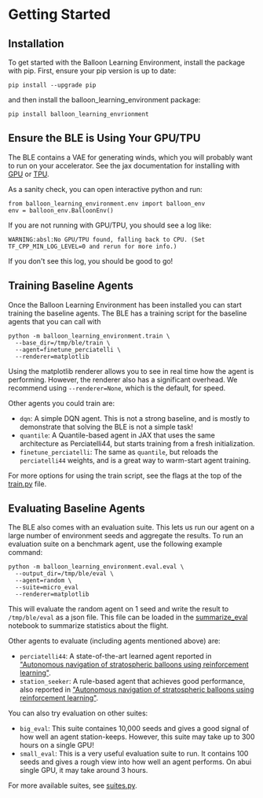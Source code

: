 # Getting Started

## Installation

To get started with the Balloon Learning Environment, install the package with
pip. First, ensure your pip version is up to date:

```
pip install --upgrade pip
```

and then install the balloon_learning_environment package:

```
pip install balloon_learning_envrionment
```

## Ensure the BLE is Using Your GPU/TPU

The BLE contains a VAE for generating winds, which you will probably want
to run on your accelerator. See the jax documentation for installing with
[GPU](https://github.com/google/jax#pip-installation-gpu-cuda) or
[TPU](https://github.com/google/jax#pip-installation-google-cloud-tpu).

As a sanity check, you can open interactive python and run:

```
from balloon_learning_environment.env import balloon_env
env = balloon_env.BalloonEnv()
```

If you are not running with GPU/TPU, you should see a log like:

```
WARNING:absl:No GPU/TPU found, falling back to CPU. (Set TF_CPP_MIN_LOG_LEVEL=0 and rerun for more info.)
```

If you don't see this log, you should be good to go!

## Training Baseline Agents

Once the Balloon Learning Environment has been installed you can start
training the baseline agents. The BLE has a training script for the baseline
agents that you can call with

```
python -m balloon_learning_environment.train \
  --base_dir=/tmp/ble/train \
  --agent=finetune_perciatelli \
  --renderer=matplotlib
```

Using the matplotlib renderer allows you to see in real time how the agent
is performing. However, the renderer also has a significant overhead.
We recommend using `--renderer=None`, which is the default, for speed.

Other agents you could train are:
*  `dqn`: A simple DQN agent. This is not a strong baseline, and is mostly
   to demonstrate that solving the BLE is not a simple task!
*  `quantile`: A Quantile-based agent in JAX that uses the same
   architecture as Perciatelli44, but starts training from a fresh
   initialization.
*  `finetune_perciatelli`: The same as `quantile`, but reloads the
   `perciatelli44` weights, and is a great way to warm-start agent training.

For more options for using the train script, see the flags at the top of the
[train.py](https://github.com/google/balloon-learning-environment/blob/master/balloon_learning_environment/train.py)
file.

## Evaluating Baseline Agents

The BLE also comes with an evaluation suite. This lets us run our agent on
a large number of environment seeds and aggregate the results. To run an
evaluation suite on a benchmark agent, use the following example command:

```
python -m balloon_learning_environment.eval.eval \
  --output_dir=/tmp/ble/eval \
  --agent=random \
  --suite=micro_eval
  --renderer=matplotlib
```

This will evaluate the random agent on 1 seed and write the result to
`/tmp/ble/eval` as a json file. This file can be loaded in the
[summarize_eval](https://github.com/google/balloon-learning-environment/blob/master/balloon_learning_environment/colab/summarize_eval.ipynb)
notebook to summarize statistics about the flight.

Other agents to evaluate (including agents mentioned above) are:
*  `perciatelli44`: A state-of-the-art learned agent reported in
   ["Autonomous navigation of stratospheric balloons using reinforcement learning"](https://www.nature.com/articles/s41586-020-2939-8).
*  `station_seeker`: A rule-based agent that achieves good performance, also
   reported in
   ["Autonomous navigation of stratospheric balloons using reinforcement learning"](https://www.nature.com/articles/s41586-020-2939-8).

You can also try evaluation on other suites:
*  `big_eval`: This suite containes 10,000 seeds and gives a good signal of
   how well an agent station-keeps. However, this suite may take up to
   300 hours on a single GPU!
*  `small_eval`: This is a very useful evaluation suite to run. It contains
   100 seeds and gives a rough view into how well an agent performs. On abui
   single GPU, it may take around 3 hours.

For more available suites, see [suites.py](https://github.com/google/balloon-learning-environment/blob/master/balloon_learning_environment/eval/suites.py).
